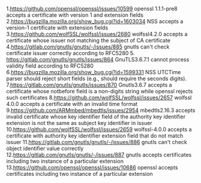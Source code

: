 1.https://github.com/openssl/openssl/issues/10599
openssl 1.1.1-pre8 accepts a certificate with version 1 and extension fields
2.https://bugzilla.mozilla.org/show_bug.cgi?id=1603034
NSS accepts a version-1 certificate with extension fields
3.https://github.com/wolfSSL/wolfssl/issues/2680
wolfssl4.2.0 accepts a certificate whose issuer not matching the subject of CA certificate
4.https://gitlab.com/gnutls/gnutls/-/issues/885
gnutls can't check certificate issuer correctly according to RFC5280
5. https://gitlab.com/gnutls/gnutls/issues/864
GnuTLS3.6.7.1 cannot process validity field according to RFC5280
6.https://bugzilla.mozilla.org/show_bug.cgi?id=1599331
NSS UTCTime parser should reject short fields (e.g., should require the seconds digits).
7.https://gitlab.com/gnutls/gnutls/issues/870
Gnutls3.6.7 accepts a certificate whose notbefore field is a non-digits string while openssl rejects such certificates
8.https://github.com/wolfSSL/wolfssl/issues/2657
wolfssl 4.0.0 accepts a certificate with an invalid time format
9.https://github.com/ARMmbed/mbedtls/issues/2954
mbedtls2.16.3 accepts invalid certificate whose key identifier field of the authority key identifier extension is not the same as subject key identifier in issuer
10.https://github.com/wolfSSL/wolfssl/issues/2659
wolfssl-4.0.0 accepts a certificate with authority key identifier extension field that do not match issuer 
11.https://gitlab.com/gnutls/gnutls/-/issues/886
gnutls can't check object identifier value correctly
12.https://gitlab.com/gnutls/gnutls/-/issues/887
gnutls accepts certificates including two instance of a particular extension
13.https://github.com/openssl/openssl/issues/10686
openssl accepts certificates including two instance of a particular extension
